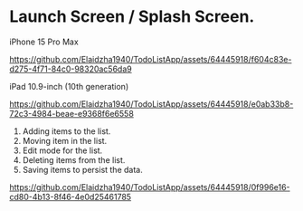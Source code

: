 Launch Screen / Splash Screen.
==============================

iPhone 15 Pro Max

https://github.com/Elaidzha1940/TodoListApp/assets/64445918/f604c83e-d275-4f71-84c0-98320ac56da9

iPad 10.9-inch (10th generation)

https://github.com/Elaidzha1940/TodoListApp/assets/64445918/e0ab33b8-72c3-4984-beae-e9368f6e6558

1. Adding items to the list.
2. Moving item in the list.
3. Edit mode for the list.
4. Deleting items from the list.
5. Saving items to persist the data.

https://github.com/Elaidzha1940/TodoListApp/assets/64445918/0f996e16-cd80-4b13-8f46-4e0d25461785
